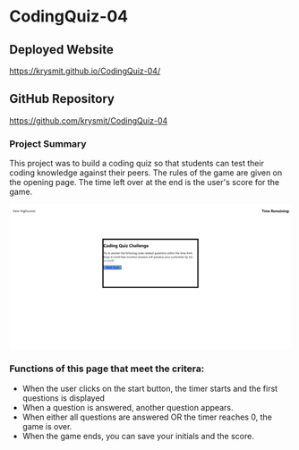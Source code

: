 # CodingQuiz-04
## Deployed Website
https://krysmit.github.io/CodingQuiz-04/
## GitHub Repository
https://github.com/krysmit/CodingQuiz-04

### Project Summary
This project was to build a coding quiz so that students can test their coding knowledge against their peers. The rules of the game are given on the opening page. The time left over at the end is the user's score for the game.

![screenshot of the start page to a code quiz](codequizscreenshot.png)

### Functions of this page that meet the critera:
* When the user clicks on the start button, the timer starts and the first questions is displayed
* When a question is answered, another question appears.
* When either all questions are answered OR the timer reaches 0, the game is over.
* When the game ends, you can save your initials and the score.